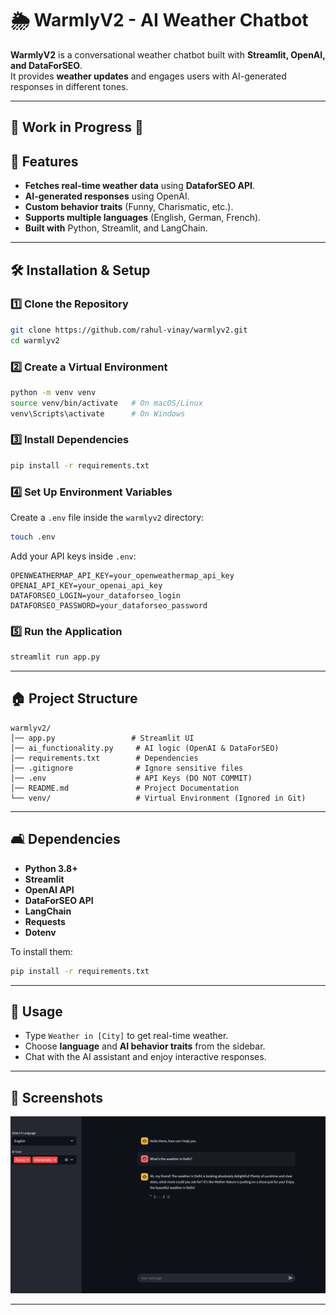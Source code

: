 # 🌦️ WarmlyV2 - AI Weather Chatbot  

**WarmlyV2** is a conversational weather chatbot built with **Streamlit, OpenAI, and DataForSEO**.  
It provides **weather updates** and engages users with AI-generated responses in different tones.

---
## 🚧 Work in Progress 🚧


## 🚀 Features
- **Fetches real-time weather data** using **DataforSEO API**.
- **AI-generated responses** using OpenAI.
- **Custom behavior traits** (Funny, Charismatic, etc.).
- **Supports multiple languages** (English, German, French).
- **Built with** Python, Streamlit, and LangChain.

---

## 🛠️ Installation & Setup
### **1️⃣ Clone the Repository**
```bash
git clone https://github.com/rahul-vinay/warmlyv2.git
cd warmlyv2
```

### **2️⃣ Create a Virtual Environment**
```bash
python -m venv venv
source venv/bin/activate   # On macOS/Linux
venv\Scripts\activate      # On Windows
```

### **3️⃣ Install Dependencies**
```bash
pip install -r requirements.txt
```

### **4️⃣ Set Up Environment Variables**
Create a `.env` file inside the `warmlyv2` directory:
```bash
touch .env
```
Add your API keys inside `.env`:
```
OPENWEATHERMAP_API_KEY=your_openweathermap_api_key
OPENAI_API_KEY=your_openai_api_key
DATAFORSEO_LOGIN=your_dataforseo_login
DATAFORSEO_PASSWORD=your_dataforseo_password
```

### **5️⃣ Run the Application**
```bash
streamlit run app.py
```

---

## 🏠 Project Structure
```
warmlyv2/
│️── app.py                 # Streamlit UI
│️── ai_functionality.py     # AI logic (OpenAI & DataForSEO)
│️── requirements.txt        # Dependencies
│️── .gitignore              # Ignore sensitive files
│️── .env                    # API Keys (DO NOT COMMIT)
│️── README.md               # Project Documentation
└️── venv/                   # Virtual Environment (Ignored in Git)
```

---

## 🛋️ Dependencies
- **Python 3.8+**
- **Streamlit**
- **OpenAI API**
- **DataForSEO API**
- **LangChain**
- **Requests**
- **Dotenv**

To install them:
```bash
pip install -r requirements.txt
```

---

## 🎯 Usage
- Type `Weather in [City]` to get real-time weather.
- Choose **language** and **AI behavior traits** from the sidebar.
- Chat with the AI assistant and enjoy interactive responses.

---

## 🎨 Screenshots
![WarmlyV2 Screenshot](https://github.com/rahul-vinay/warmlyv2/blob/main/warmlyv2.png?raw=true)


---




